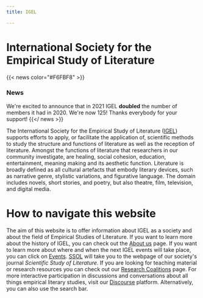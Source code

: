 ```yaml
---
title: IGEL

---
```

# International Society for the Empirical Study of Literature


{{< news color="#F6FBF8" >}}

### News

We're excited to announce that in 2021 IGEL **doubled** the number of members it had in 2020. We're now 125! Thanks everybody for your support! 
{{</ news >}}

The International Society for the Empirical Study of Literature ([IGEL](about-us/#what-is-igel)) supports efforts to apply, or facilitate the application of, scientific methods to study the structure and functions of literature as well as the reception of literature. Amongst the functions of literature that researchers in our community investigate, are healing, social cohesion, education, entertainment, meaning making and its aesthetic function. Literature is broadly defined as all cultural artefacts that embody literary devices, such as narrative genre, stylistic variations, and figurative language. The domain includes novels, short stories, and poetry, but also theatre, film, television, and digital media.

# How to navigate this website

The aim of this website is to offer information about IGEL as a society and about the field of Empirical Studies of Literature. If you want to learn more about the history of IGEL, you can check out the [About us](/about-us/) page. If you want to learn more about where and when the next IGEL events will take place, you can click on [Events](/events/). [SSOL](/ssol/) will take you to the webpage of our society's journal _Scientific Study of Literature_. If you are looking for teaching material or research resources you can check out our [Research Coalitions](/research-coalitions/) page. For more interactive participation in discussions and conversations about all things empirical literary studies, visit our [Discourse](/discourse/) platform. Alternatively, you can also use the search bar.